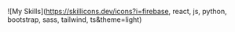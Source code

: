 ![My Skills](https://skillicons.dev/icons?i=firebase, react, js, python, bootstrap, sass, tailwind, ts&theme=light)
